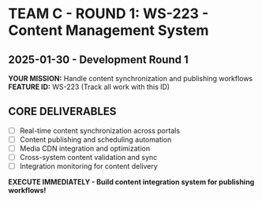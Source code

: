 # TEAM C - ROUND 1: WS-223 - Content Management System
## 2025-01-30 - Development Round 1

**YOUR MISSION:** Handle content synchronization and publishing workflows
**FEATURE ID:** WS-223 (Track all work with this ID)

## CORE DELIVERABLES
- [ ] Real-time content synchronization across portals
- [ ] Content publishing and scheduling automation
- [ ] Media CDN integration and optimization
- [ ] Cross-system content validation and sync
- [ ] Integration monitoring for content delivery

**EXECUTE IMMEDIATELY - Build content integration system for publishing workflows!**
